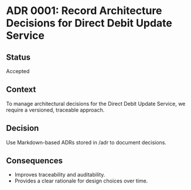 # ADR 0001: Record Architecture Decisions for Direct Debit Update Service

## Status
Accepted

## Context
To manage architectural decisions for the Direct Debit Update Service, we require a versioned, traceable approach.

## Decision
Use Markdown-based ADRs stored in /adr to document decisions.

## Consequences
- Improves traceability and auditability.
- Provides a clear rationale for design choices over time.
